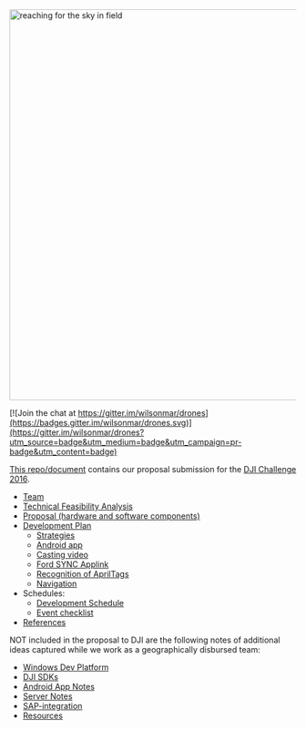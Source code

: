 <img width="687" alt="reaching for the sky in field" src="https://cloud.githubusercontent.com/assets/300046/13034360/7f5808b6-d2f0-11e5-9b5f-30e0d96b2391.png">

[![Join the chat at https://gitter.im/wilsonmar/drones](https://badges.gitter.im/wilsonmar/drones.svg)](https://gitter.im/wilsonmar/drones?utm_source=badge&utm_medium=badge&utm_campaign=pr-badge&utm_content=badge)

<a href="https://github.com/wilsonmar/drones/blob/master/README.md">This repo/document</a> contains our proposal submission for the <a target="_blank" href="https://developer.dji.com/challenge2016/">DJI Challenge 2016</a>.

* [Team](https://github.com/wilsonmar/drones/blob/master/team.md)
* [Technical Feasibility Analysis](https://github.com/wilsonmar/drones/blob/master/feasibility.md)
* [Proposal (hardware and software components)](https://github.com/wilsonmar/drones/blob/master/proposal.md)
* [Development Plan](https://github.com/wilsonmar/drones/blob/master/development-plan.md)
   * [Strategies](https://github.com/wilsonmar/drones/blob/master/strategies.md)
   * [Android app](https://github.com/wilsonmar/drones/blob/master/android-app.md)
   * [Casting video](https://github.com/wilsonmar/drones/blob/master/casting.md)
   * [Ford SYNC Applink](https://github.com/wilsonmar/drones/blob/master/ford-sync.md)
   * [Recognition of AprilTags](https://github.com/wilsonmar/drones/blob/master/recognition.md)
   * [Navigation](https://github.com/wilsonmar/drones/blob/master/navigation.md)
* Schedules:
   * [Development Schedule](https://github.com/wilsonmar/drones/blob/master/dev-schedule.md)
   * [Event checklist](https://github.com/wilsonmar/drones/blob/master/event-checklist.md)
* [References](https://github.com/wilsonmar/drones/blob/master/references.md)

NOT included in the proposal to DJI are the following notes of additional ideas captured while we work as a geographically disbursed team:

   * [Windows Dev Platform](https://github.com/wilsonmar/drones/blob/master/dev-platform.md)
   * [DJI SDKs](https://github.com/wilsonmar/drones/blob/master/dji-sdks.md)
   * [Android App Notes](https://github.com/wilsonmar/drones/blob/master/android-app-notes.md)
   * [Server Notes](https://github.com/wilsonmar/drones/blob/master/server.md)
   * [SAP-integration](https://github.com/wilsonmar/drones/blob/master/sap-integration.md)
   * [Resources](https://github.com/wilsonmar/drones/blob/master/resources.md)

